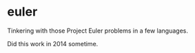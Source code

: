 euler
=====

Tinkering with those Project Euler problems in a few languages.

Did this work in 2014 sometime.

